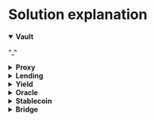 # Solution explanation

<details open>

<summary><strong>Vault</strong></summary>

^_^

</details>

<details>

<summary><strong>Proxy</strong></summary>

Proxy contract uses predefined slot in its storage to store `_logic` address:

**_IMPLEMENTATION_SLOT = 0x360894a13ba1a3210667c828492db98dca3e2076cc3735a920a3ca505d382bbc**

**Goal:** change `_logic` address with exploit contract that returns `isSolved() -> true`

**Step 1:** Deploy Executor contract with modified isSolved function (`AttackHelper.sol`)

**Step 2:** Call `execute` function of Proxy through `Attack.sol`

</details>

<details>

<summary><strong>Lending</strong></summary>

### Initial state

**TokenA** (collateral token):
- Lending = 0
- Me = 100
- Pair = 500

**TokenB** (borrow token):
- Lending = 5000
- Me = 0 
- Pair = 500

**Vulnerability:** Lending contract uses current spot price from Uniswap V2 pool, which can be easily manipulated with flash loans

**Step 1:** Deposit all TokenA as collateral

**Step 2:** Do flash loan to manipulate TokenB price

**Step 3:** Update reserves to use new manipulated price

**Step 4:** Borrow all TokenB using manipulated low price

</details>

<details>

<summary><strong>Yield</strong></summary>

Yield contract that stakes user's deposits in UniswapV3 pool

**Vulnerability:** Contract does not immediately add user tokens to the liquidity. They remain in the inactive pool until the next rebalance. However, when user withdraws liquidity, Yield returns him `inactiveAmount * userShares/totalShares + activeAmount * userShares/totalShares`. Therefore if activeAmount is large enough, user can withdraw more than he deposited

Step 1: Deposit all tokens to Yield contract

Step 2: Burn all shares, receive more tokens than were deposited

Step 3: Repeat

</details>

<details>

<summary><strong>Oracle</strong></summary>

^_^

</details>

<details>
<summary><strong>Stablecoin</strong></summary>

**Vulnerabilities:**
1. Deposit of 1 wei **EthTokens** gives us 1 **collateralToken** thanks to `ProtocolMath.divUp()`
2. `_updateSignals` uses current **EthToken** balance instead of **collateralToken** to recalculate signal. `token.balanceOf(address(this))` 
</details>

<details>

<summary><strong>Bridge</strong></summary>

**Vulnerability:** Bridge contract uses ERC777 token standard, which allows to execute `tokensToSend` hook on sender's contract, before tokens will be transfered. This allowas to perform reentrancy attack

Step 1: Deposit 1 wei of **Token** to Bridge

Step 2: Catch `tokensToSend` hook call. Perform 1 wei deposit again

Step 3: Deposit all remaining tokens when neccessary

Each previous deposit will be counted as `remainingTokens + 1*(I-i)`, where I-total number of deposits, i-current deposit call

</details>